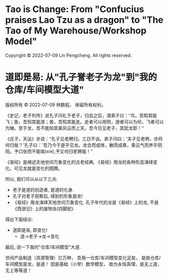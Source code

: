 # Tao is Change: From "Confucius praises Lao Tzu as a dragon" to "The Tao of My Warehouse/Workshop Model"

Copyright © 2022-07-09 Lin Pengcheng. All rights reserved.

# 道即是易: 从"孔子誉老子为龙"到"我的仓库/车间模型大道"

版权所有 © 2022-07-09 林鹏程， 保留所有权利。

《史记，老子列传》说孔子问礼于老子，归去之后，谓弟子曰：“鸟，吾知其能飞；鱼，吾知其能游；兽，吾知其能走。走者可以用罔，游者可以为纶，飞者可以为矰。至于龙，吾不能知其乘风云而上天。吾今日见老子，其犹龙耶！“

《庄子，天运》亦说：“孔子见老聘归，三日不谈。弟子问曰：'夫子见老明，亦将何归哉？'孔子曰：'吾乃今于是乎见龙。龙合而成体，散而成章，乘云气而养乎阴阳。予口张而不能喻(xie),予又何归老聘哉！“

《易经》是阐述天地世间万象变化的古老经典, 《易经》用龙的各种形态演绎变化。可见龙就是变化的图腾。

所以, 我们可以从以下三点:

- 老子是道的创造者, 是道的化身.
- 孔子对老子观察后, 得到的形象是龙!
- 《易经》用龙演绎天地世间万象变化. 
  孔子年代的龙是《易经》上的龙, 不是《西游记》上的废物龙(四脚蛇).

得出下面结论:
  
- 道即是易, 即变化!
  - 道->老子->龙->变化
  
最后, 说一下我的"仓库/车间模型"大道.

世间产品制造（资源管理）亿万种，
吾用一仓库/车间模型变化足矣，
是故仓库/车间模型是龙，是道！
因是基础（小学）数学模型，
故为永恒真理，是无上道，无上等等道！  

